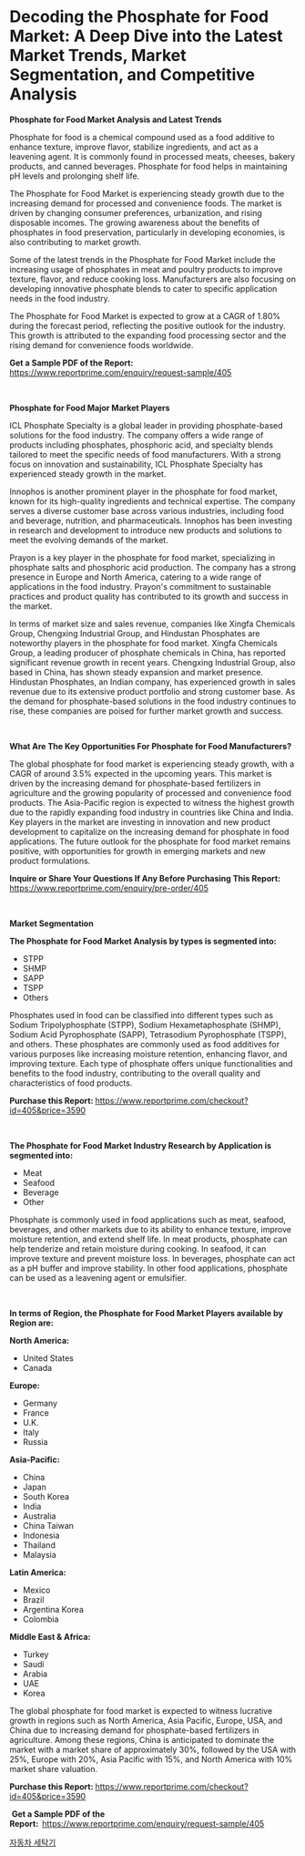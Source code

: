 <p><h1>Decoding the Phosphate for Food Market: A Deep Dive into the Latest Market Trends, Market Segmentation, and Competitive Analysis</h1></p><p><strong>Phosphate for Food Market Analysis and Latest Trends</strong></p>
<p><p>Phosphate for food is a chemical compound used as a food additive to enhance texture, improve flavor, stabilize ingredients, and act as a leavening agent. It is commonly found in processed meats, cheeses, bakery products, and canned beverages. Phosphate for food helps in maintaining pH levels and prolonging shelf life.</p><p>The Phosphate for Food Market is experiencing steady growth due to the increasing demand for processed and convenience foods. The market is driven by changing consumer preferences, urbanization, and rising disposable incomes. The growing awareness about the benefits of phosphates in food preservation, particularly in developing economies, is also contributing to market growth.</p><p>Some of the latest trends in the Phosphate for Food Market include the increasing usage of phosphates in meat and poultry products to improve texture, flavor, and reduce cooking loss. Manufacturers are also focusing on developing innovative phosphate blends to cater to specific application needs in the food industry.</p><p>The Phosphate for Food Market is expected to grow at a CAGR of 1.80% during the forecast period, reflecting the positive outlook for the industry. This growth is attributed to the expanding food processing sector and the rising demand for convenience foods worldwide.</p></p>
<p><strong>Get a Sample PDF of the Report:&nbsp;</strong> <a href="https://www.reportprime.com/enquiry/request-sample/405">https://www.reportprime.com/enquiry/request-sample/405</a></p>
<p>&nbsp;</p>
<p><strong>Phosphate for Food Major Market Players</strong></p>
<p><p>ICL Phosphate Specialty is a global leader in providing phosphate-based solutions for the food industry. The company offers a wide range of products including phosphates, phosphoric acid, and specialty blends tailored to meet the specific needs of food manufacturers. With a strong focus on innovation and sustainability, ICL Phosphate Specialty has experienced steady growth in the market.</p><p>Innophos is another prominent player in the phosphate for food market, known for its high-quality ingredients and technical expertise. The company serves a diverse customer base across various industries, including food and beverage, nutrition, and pharmaceuticals. Innophos has been investing in research and development to introduce new products and solutions to meet the evolving demands of the market.</p><p>Prayon is a key player in the phosphate for food market, specializing in phosphate salts and phosphoric acid production. The company has a strong presence in Europe and North America, catering to a wide range of applications in the food industry. Prayon's commitment to sustainable practices and product quality has contributed to its growth and success in the market.</p><p>In terms of market size and sales revenue, companies like Xingfa Chemicals Group, Chengxing Industrial Group, and Hindustan Phosphates are noteworthy players in the phosphate for food market. Xingfa Chemicals Group, a leading producer of phosphate chemicals in China, has reported significant revenue growth in recent years. Chengxing Industrial Group, also based in China, has shown steady expansion and market presence. Hindustan Phosphates, an Indian company, has experienced growth in sales revenue due to its extensive product portfolio and strong customer base. As the demand for phosphate-based solutions in the food industry continues to rise, these companies are poised for further market growth and success.</p></p>
<p>&nbsp;</p>
<p><strong>What Are The Key Opportunities For Phosphate for Food Manufacturers?</strong></p>
<p><p>The global phosphate for food market is experiencing steady growth, with a CAGR of around 3.5% expected in the upcoming years. This market is driven by the increasing demand for phosphate-based fertilizers in agriculture and the growing popularity of processed and convenience food products. The Asia-Pacific region is expected to witness the highest growth due to the rapidly expanding food industry in countries like China and India. Key players in the market are investing in innovation and new product development to capitalize on the increasing demand for phosphate in food applications. The future outlook for the phosphate for food market remains positive, with opportunities for growth in emerging markets and new product formulations.</p></p>
<p><strong>Inquire or Share Your Questions If Any Before Purchasing This Report:</strong> <a href="https://www.reportprime.com/enquiry/pre-order/405">https://www.reportprime.com/enquiry/pre-order/405</a></p>
<p>&nbsp;</p>
<p><strong>Market Segmentation</strong></p>
<p><strong>The Phosphate for Food Market Analysis by types is segmented into:</strong></p>
<p><ul><li>STPP</li><li>SHMP</li><li>SAPP</li><li>TSPP</li><li>Others</li></ul></p>
<p><p>Phosphates used in food can be classified into different types such as Sodium Tripolyphosphate (STPP), Sodium Hexametaphosphate (SHMP), Sodium Acid Pyrophosphate (SAPP), Tetrasodium Pyrophosphate (TSPP), and others. These phosphates are commonly used as food additives for various purposes like increasing moisture retention, enhancing flavor, and improving texture. Each type of phosphate offers unique functionalities and benefits to the food industry, contributing to the overall quality and characteristics of food products.</p></p>
<p><strong>Purchase this Report:&nbsp;</strong><a href="https://www.reportprime.com/checkout?id=405&price=3590">https://www.reportprime.com/checkout?id=405&price=3590</a></p>
<p>&nbsp;</p>
<p><strong>The Phosphate for Food Market Industry Research by Application is segmented into:</strong></p>
<p><ul><li>Meat</li><li>Seafood</li><li>Beverage</li><li>Other</li></ul></p>
<p><p>Phosphate is commonly used in food applications such as meat, seafood, beverages, and other markets due to its ability to enhance texture, improve moisture retention, and extend shelf life. In meat products, phosphate can help tenderize and retain moisture during cooking. In seafood, it can improve texture and prevent moisture loss. In beverages, phosphate can act as a pH buffer and improve stability. In other food applications, phosphate can be used as a leavening agent or emulsifier.</p></p>
<p>&nbsp;</p>
<p><strong>In terms of Region, the Phosphate for Food Market Players available by Region are:</strong></p>
<p>
    <p> <strong> North America: </strong>
        <ul>
            <li>United States</li>
            <li>Canada</li>
        </ul>
        </p> 
    <p> <strong> Europe: </strong>
        <ul>
            <li>Germany</li>
            <li>France</li>
            <li>U.K.</li>
            <li>Italy</li>
            <li>Russia</li>
        </ul>
        </p> 
    <p> <strong> Asia-Pacific: </strong>
        <ul>
            <li>China</li>
            <li>Japan</li>
            <li>South Korea</li>
            <li>India</li>
            <li>Australia</li>
            <li>China Taiwan</li>
            <li>Indonesia</li>
            <li>Thailand</li>
            <li>Malaysia</li>
        </ul>
        </p> 
    <p> <strong> Latin America: </strong>
        <ul>
            <li>Mexico</li>
            <li>Brazil</li>
            <li>Argentina Korea</li>
            <li>Colombia</li>
        </ul>
        </p> 
    <p> <strong> Middle East & Africa: </strong>
        <ul>
            <li>Turkey</li>
            <li>Saudi</li>
            <li>Arabia</li>
            <li>UAE</li>
            <li>Korea</li>
        </ul>
    </p>
    </p>
<p><p>The global phosphate for food market is expected to witness lucrative growth in regions such as North America, Asia Pacific, Europe, USA, and China due to increasing demand for phosphate-based fertilizers in agriculture. Among these regions, China is anticipated to dominate the market with a market share of approximately 30%, followed by the USA with 25%, Europe with 20%, Asia Pacific with 15%, and North America with 10% market share valuation.</p></p>
<p><strong>Purchase this Report: </strong><a href="https://www.reportprime.com/checkout?id=405&price=3590">https://www.reportprime.com/checkout?id=405&price=3590</a></p>
<p>&nbsp;<strong>Get a Sample PDF of the Report:&nbsp;&nbsp;</strong><a href="https://www.reportprime.com/enquiry/request-sample/405">https://www.reportprime.com/enquiry/request-sample/405</a></p>
<p><strong></strong></p>
<p><p><a href="https://medium.com/@ishacian.georges/%EC%9E%90%EB%8F%99%EC%B0%A8-%EC%9B%8C%EC%85%94-%EC%8B%9C%EC%9E%A5-%EC%9C%A0%ED%98%95-%EC%9D%91%EC%9A%A9-%EB%B0%8F-%EC%A7%80%EB%A6%AC%EC%97%90-%EB%8C%80%ED%95%9C-%ED%8F%AC%EA%B4%84%EC%A0%81-%ED%8F%89%EA%B0%80-305d4a876b21">자동차 세탁기</a></p></p>